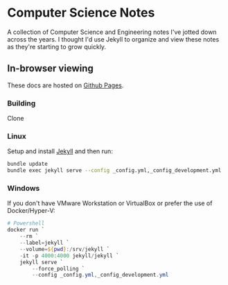 # Computer Science Notes

A collection of Computer Science and Engineering notes I've jotted down across the years.
I thought I'd use Jekyll to organize and view these notes as they're starting to grow quickly.

## In-browser viewing

These docs are hosted on [Github Pages](https://burrt.github.io/compsci-docs/).

### Building

Clone

### Linux

Setup and install [Jekyll](#https://jekyllrb.com/docs/) and then run:

```bash
bundle update
bundle exec jekyll serve --config _config.yml,_config_development.yml
```

### Windows

If you don't have VMware Workstation or VirtualBox or prefer the use of Docker/Hyper-V:

```powershell
# Powershell
docker run `
    --rm `
    --label=jekyll `
    --volume=${pwd}:/srv/jekyll `
    -it -p 4000:4000 jekyll/jekyll `
    jekyll serve `
        --force_polling `
        --config _config.yml,_config_development.yml
```

